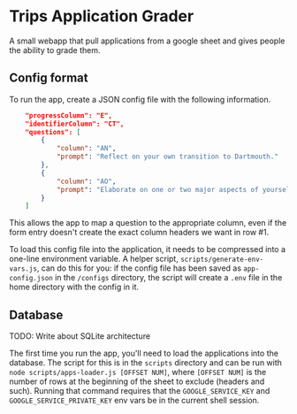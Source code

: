 # Trips Application Grader

A small webapp that pull applications from a google sheet and gives people the ability to grade them.

## Config format

To run the app, create a JSON config file with the following information.

```json
	"progressColumn": "E",
	"identifierColumn": "CT",
	"questions": [
		{
			"column": "AN",
			"prompt": "Reflect on your own transition to Dartmouth."
		},
		{
			"column": "AO",
			"prompt": "Elaborate on one or two major aspects of yourself (experiences, identities, perspectives, background, etc.) that affect your approach to being a Trips volunteer."
		}
	]
```

This allows the app to map a question to the appropriate column, even if the form entry doesn't create the exact column headers we want in row #1.

To load this config file into the application, it needs to be compressed into a one-line environment variable. A helper script, `scripts/generate-env-vars.js`, can do this for you: if the config file has been saved as `app-config.json` in the `/configs` directory, the script will create a `.env` file in the home directory with the config in it.

## Database

TODO: Write about SQLite architecture

The first time you run the app, you'll need to load the applications into the database. The script for this is in the `scripts` directory and can be run with `node scripts/apps-loader.js [OFFSET NUM]`, where `[OFFSET NUM]` is the number of rows at the beginning of the sheet to exclude (headers and such). Running that command requires that the `GOOGLE_SERVICE_KEY` and `GOOGLE_SERVICE_PRIVATE_KEY` env vars be in the current shell session.
